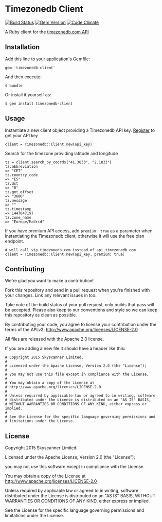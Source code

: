 # Timezonedb Client
[![Build Status](https://travis-ci.org/Skyscanner/timezonedb-client-ruby.svg?branch=master)](https://travis-ci.org/Skyscanner/timezonedb-client-ruby)
[![Gem Version](https://badge.fury.io/rb/timezonedb-client.svg)](https://badge.fury.io/rb/timezonedb-client)
[![Code Climate](https://codeclimate.com/github/Skyscanner/timezonedb-client-ruby/badges/gpa.svg)](https://codeclimate.com/github/Skyscanner/timezonedb-client-ruby)

A Ruby client for the [timezonedb.com API](https://timezonedb.com/api)

## Installation

Add this line to your application's Gemfile:

```
gem 'timezonedb-client'
```

And then execute:

```
$ bundle
```

Or install it yourself as:

```
$ gem install timezonedb-client
```

## Usage

Instantiate a new client object providing a Timezonedb API key.
[Register](https://timezonedb.com/register) to get your API key

```
client = Timezonedb::Client.new(api_key)
```

Search for the timezone providing latitude and longitude

```
tz = client.search_by_coords("41.3833", "2.1833")
tz.abbreviation
=> "CET"
tz.country_code
=> "ES"
tz.dst
=> "0"
tz.gmt_offset
=> "3600"
tz.message
=> ""
tz.timestamp
=> 1447847197
tz.zone_name
=> "Europe/Madrid"
```

If you have premium API access, add `premium: true` as a parameter when instantiating
the Timezonedb client, otherwise it will use the free plan endpoint.

```
# will call vip.timezonedb.com instead of api.timezonedb.com
client = Timezonedb::Client.new(api_key, premium: true)
```

## Contributing

We're glad you want to make a contribution!

Fork this repository and send in a pull request when you're finished with your
changes. Link any relevant issues in too.

Take note of the build status of your pull request, only builds that pass will
be accepted. Please also keep to our conventions and style so we can keep this
repository as clean as possible.

By contributing your code, you agree to license your contribution under the
terms of the APLv2: http://www.apache.org/licenses/LICENSE-2.0

All files are released with the Apache 2.0 license.

If you are adding a new file it should have a header like this:

```
# Copyright 2015 Skyscanner Limited.
#
# Licensed under the Apache License, Version 2.0 (the "License");
#
# you may not use this file except in compliance with the License.
#
# You may obtain a copy of the License at
# http://www.apache.org/licenses/LICENSE-2.0
#
# Unless required by applicable law or agreed to in writing, software
# distributed under the License is distributed on an "AS IS" BASIS,
# WITHOUT WARRANTIES OR CONDITIONS OF ANY KIND, either express or implied.
#
# See the License for the specific language governing permissions and
# limitations under the License.
```

## License

Copyright 2015 Skyscanner Limited.

Licensed under the Apache License, Version 2.0 (the "License");

you may not use this software except in compliance with the License.

You may obtain a copy of the License at
http://www.apache.org/licenses/LICENSE-2.0

Unless required by applicable law or agreed to in writing, software
distributed under the License is distributed on an "AS IS" BASIS,
WITHOUT WARRANTIES OR CONDITIONS OF ANY KIND, either express or implied.

See the License for the specific language governing permissions and
limitations under the License.
